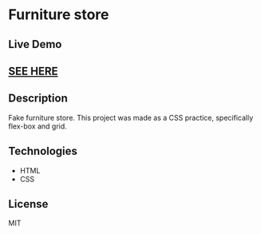 # Furniture store

## Live Demo
## [SEE HERE](https://furniture-store-alejove.netlify.app/)

## Description

Fake furniture store. This project was made as a CSS practice, specifically flex-box and grid.

##  Technologies

- HTML
- CSS

## License

MIT